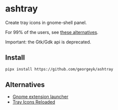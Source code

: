 # ashtray

Create tray icons in gnome-shell panel.

For 99% of the users, see [these alternatives](#Alternatives).


Important: the Gtk/Gdk api is deprecated.


## Install


```bash
pipx install https://github.com/georgeyk/ashtray
```


## Alternatives

- [Gnome extension launcher](https://extensions.gnome.org/extension/5874/launcher/)
- [Tray Icons Reloaded](https://github.com/MartinPL/Tray-Icons-Reloaded)
